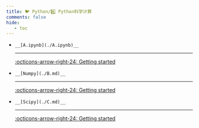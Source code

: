 ```yaml
---
title: 🐦 Python/6️⃣ Python科学计算
comments: false
hide:
   - toc
---
```


<div class="grid cards index-info" markdown>

-     __[A.ipynb](./A.ipynb)__

	---

	

	

	[:octicons-arrow-right-24: Getting started](./A.ipynb)

-     __[Numpy](./B.md)__

	---

	

	

	[:octicons-arrow-right-24: Getting started](./B.md)

-     __[Scipy](./C.md)__

	---

	

	

	[:octicons-arrow-right-24: Getting started](./C.md)

</div>